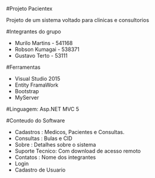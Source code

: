 #Projeto Pacientex

Projeto de um sistema voltado para clinicas e consultorios

#Integrantes do grupo
- Murilo Martins - 541168
- Robson Kumagai - 538371
- Gustavo Terto - 53111

#Ferramentas
- Visual Studio 2015
- Entity FramaWork
- Bootstrap
- MyServer

#Linguagem:
Asp.NET MVC 5

#Conteudo do Software
- Cadastros : Medicos, Pacientes e Consultas.
- Consultas : Bulas e CID
- Sobre : Detalhes sobre o sistema
- Suporte Tecnico: Com download de acesso remoto
- Contatos : Nome dos integrantes
- Login
- Cadastro de Usuario


